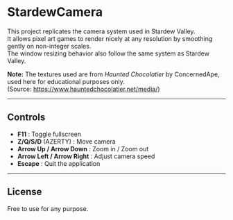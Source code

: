 ﻿# StardewCamera

This project replicates the camera system used in Stardew Valley.  
It allows pixel art games to render nicely at any resolution by smoothing gently on non-integer scales.  
The window resizing behavior also follow the same system as Stardew Valley.

**Note:** The textures used are from *Haunted Chocolatier* by ConcernedApe, used here for educational purposes only.  
(Source: https://www.hauntedchocolatier.net/media/)

---

## Controls

- **F11** : Toggle fullscreen  
- **Z/Q/S/D** (AZERTY) : Move camera  
- **Arrow Up / Arrow Down** : Zoom in / Zoom out  
- **Arrow Left / Arrow Right** : Adjust camera speed  
- **Escape** : Quit the application  

---

## License

Free to use for any purpose. 
